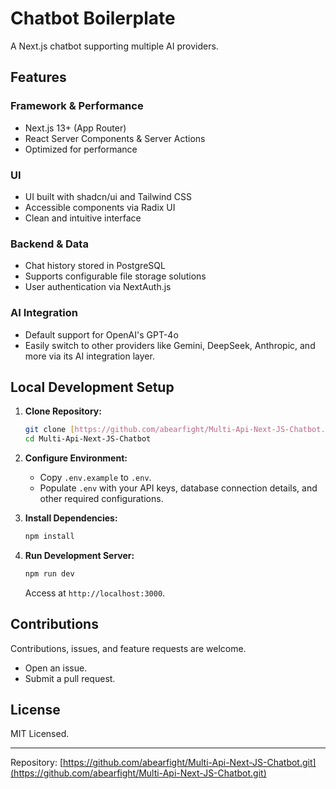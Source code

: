 # Chatbot Boilerplate

A Next.js chatbot supporting multiple AI providers.

## Features

### Framework & Performance
- Next.js 13+ (App Router)
- React Server Components & Server Actions
- Optimized for performance

### UI
- UI built with shadcn/ui and Tailwind CSS
- Accessible components via Radix UI
- Clean and intuitive interface

### Backend & Data
- Chat history stored in PostgreSQL
- Supports configurable file storage solutions
- User authentication via NextAuth.js

### AI Integration
- Default support for OpenAI's GPT-4o
- Easily switch to other providers like Gemini, DeepSeek, Anthropic, and more via its AI integration layer.

## Local Development Setup

1.  **Clone Repository:**
    ```bash
    git clone [https://github.com/abearfight/Multi-Api-Next-JS-Chatbot.git](https://github.com/abearfight/Multi-Api-Next-JS-Chatbot.git)
    cd Multi-Api-Next-JS-Chatbot
    ```

2.  **Configure Environment:**
    - Copy `.env.example` to `.env`.
    - Populate `.env` with your API keys, database connection details, and other required configurations.

3.  **Install Dependencies:**
    ```bash
    npm install
    ```

4.  **Run Development Server:**
    ```bash
    npm run dev
    ```
    Access at `http://localhost:3000`.

## Contributions

Contributions, issues, and feature requests are welcome.
- Open an issue.
- Submit a pull request.

## License

MIT Licensed.

---
Repository: [https://github.com/abearfight/Multi-Api-Next-JS-Chatbot.git](https://github.com/abearfight/Multi-Api-Next-JS-Chatbot.git)
